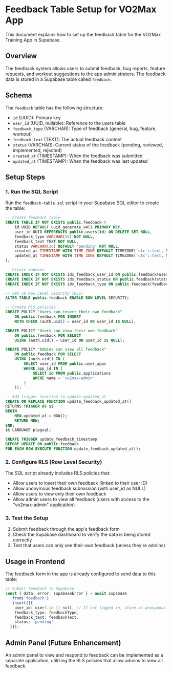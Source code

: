 # Feedback Table Setup for VO2Max App

This document explains how to set up the feedback table for the VO2Max Training App in Supabase.

## Overview

The feedback system allows users to submit feedback, bug reports, feature requests, and workout suggestions to the app administrators. The feedback data is stored in a Supabase table called `feedback`.

## Schema

The `feedback` table has the following structure:

- `id` (UUID): Primary key
- `user_id` (UUID, nullable): Reference to the users table
- `feedback_type` (VARCHAR): Type of feedback (general, bug, feature, workout)
- `feedback_text` (TEXT): The actual feedback content
- `status` (VARCHAR): Current status of the feedback (pending, reviewed, implemented, rejected)
- `created_at` (TIMESTAMP): When the feedback was submitted
- `updated_at` (TIMESTAMP): When the feedback was last updated

## Setup Steps

### 1. Run the SQL Script

Run the `feedback-table.sql` script in your Supabase SQL editor to create the table:

```sql
-- Create feedback table
CREATE TABLE IF NOT EXISTS public.feedback (
    id UUID DEFAULT uuid_generate_v4() PRIMARY KEY,
    user_id UUID REFERENCES public.users(id) ON DELETE SET NULL,
    feedback_type VARCHAR(50) NOT NULL,
    feedback_text TEXT NOT NULL,
    status VARCHAR(20) DEFAULT 'pending' NOT NULL,
    created_at TIMESTAMP WITH TIME ZONE DEFAULT TIMEZONE('utc'::text, NOW()) NOT NULL,
    updated_at TIMESTAMP WITH TIME ZONE DEFAULT TIMEZONE('utc'::text, NOW()) NOT NULL
);

-- Create indexes
CREATE INDEX IF NOT EXISTS idx_feedback_user_id ON public.feedback(user_id);
CREATE INDEX IF NOT EXISTS idx_feedback_status ON public.feedback(status);
CREATE INDEX IF NOT EXISTS idx_feedback_type ON public.feedback(feedback_type);

-- Set up Row Level Security (RLS)
ALTER TABLE public.feedback ENABLE ROW LEVEL SECURITY;

-- Create RLS policies
CREATE POLICY "Users can insert their own feedback"
    ON public.feedback FOR INSERT
    WITH CHECK (auth.uid() = user_id OR user_id IS NULL);

CREATE POLICY "Users can view their own feedback"
    ON public.feedback FOR SELECT
    USING (auth.uid() = user_id OR user_id IS NULL);

CREATE POLICY "Admins can view all feedback"
    ON public.feedback FOR SELECT
    USING (auth.uid() IN (
        SELECT user_id FROM public.user_apps
        WHERE app_id IN (
            SELECT id FROM public.applications
            WHERE name = 'vo2max-admin'
        )
    ));

-- Add trigger function to update updated_at
CREATE OR REPLACE FUNCTION update_feedback_updated_at()
RETURNS TRIGGER AS $$
BEGIN
    NEW.updated_at = NOW();
    RETURN NEW;
END;
$$ LANGUAGE plpgsql;

CREATE TRIGGER update_feedback_timestamp
BEFORE UPDATE ON public.feedback
FOR EACH ROW EXECUTE FUNCTION update_feedback_updated_at();
```

### 2. Configure RLS (Row Level Security)

The SQL script already includes RLS policies that:
- Allow users to insert their own feedback (linked to their user ID)
- Allow anonymous feedback submission (with user_id as NULL)
- Allow users to view only their own feedback
- Allow admin users to view all feedback (users with access to the "vo2max-admin" application)

### 3. Test the Setup

1. Submit feedback through the app's feedback form
2. Check the Supabase dashboard to verify the data is being stored correctly
3. Test that users can only see their own feedback (unless they're admins)

## Usage in Frontend

The feedback form in the app is already configured to send data to this table:

```typescript
// Submit feedback to Supabase
const { data, error: supabaseError } = await supabase
  .from('feedback')
  .insert([{
    user_id: user?.id || null, // If not logged in, store as anonymous
    feedback_type: feedbackType,
    feedback_text: feedbackText,
    status: 'pending'
  }]);
```

## Admin Panel (Future Enhancement)

An admin panel to view and respond to feedback can be implemented as a separate application, utilizing the RLS policies that allow admins to view all feedback. 